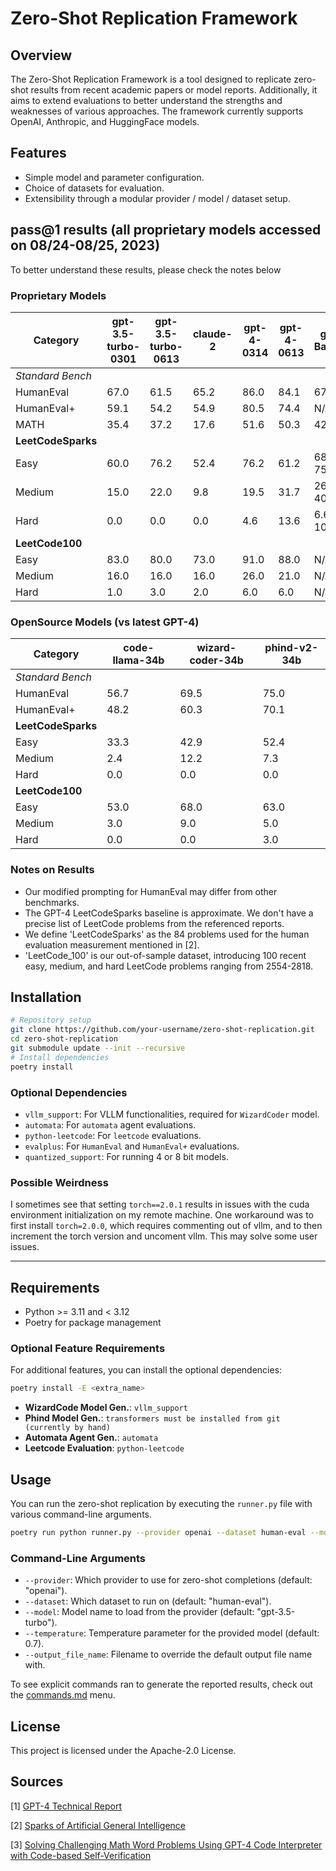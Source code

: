 # Zero-Shot Replication Framework

## Overview

The Zero-Shot Replication Framework is a tool designed to replicate zero-shot results from recent academic papers or model reports. Additionally, it aims to extend evaluations to better understand the strengths and weaknesses of various approaches. The framework currently supports OpenAI, Anthropic, and HuggingFace models.

## Features

- Simple model and parameter configuration.
- Choice of datasets for evaluation.
- Extensibility through a modular provider / model / dataset setup.

## pass@1 results (all proprietary models accessed on 08/24-08/25, 2023)

To better understand these results, please check the notes below

### Proprietary Models

| Category             | gpt-3.5-turbo-0301 | gpt-3.5-turbo-0613 | claude-2 | gpt-4-0314 | gpt-4-0613| gpt-4 Baseline | Sources  |
|----------------------|--------------------|--------------------|----------|------------|-----------|----------------|----------|
| *Standard Bench*     |                    |                    |          |            |           |                |          |
| HumanEval            | 67.0               | 61.5               | 65.2     | 86.0       | 84.1      | 67.0           | [1]      |
| HumanEval+           | 59.1               | 54.2               | 54.9     | 80.5       | 74.4      | N/A            |          |
| MATH                 | 35.4               | 37.2               | 17.6     | 51.6       | 50.3      | 42.2           | [3]      |
| **LeetCodeSparks**   |                    |                    |          |            |           |                | [1,2]    |
| Easy                 | 60.0               | 76.2               | 52.4     | 76.2       | 61.2      | 68.2-75.6      | [1,2]*   |
| Medium               | 15.0               | 22.0               | 9.8      | 19.5       | 31.7      | 26.7-40.0      | [1,2]*   |
| Hard                 | 0.0                | 0.0                | 0.0      | 4.6        | 13.6      | 6.6-10.7       | [1,2]*   |
| **LeetCode100**      |                    |                    |          |            |           |                |          |
| Easy                 | 83.0               | 80.0               | 73.0     | 91.0       | 88.0      | N/A            |          |
| Medium               | 16.0               | 16.0               | 16.0     | 26.0       | 21.0      | N/A            |          |
| Hard                 | 1.0                | 3.0                | 2.0      | 6.0        | 6.0       | N/A            |          |

### OpenSource Models (vs latest GPT-4)

| Category             | code-llama-34b | wizard-coder-34b | phind-v2-34b |
|----------------------|----------------|------------------|--------------|
| *Standard Bench*     |                |                  |              |
| HumanEval            | 56.7           | 69.5             | 75.0         |
| HumanEval+           | 48.2           | 60.3             | 70.1         |
| **LeetCodeSparks**   |                |                  |              |
| Easy                 | 33.3           | 42.9             | 52.4         |
| Medium               | 2.4            | 12.2             | 7.3          |
| Hard                 | 0.0            | 0.0              | 0.0          |
| **LeetCode100**      |                |                  |              |
| Easy                 | 53.0           | 68.0             | 63.0         |
| Medium               | 3.0            | 9.0              | 5.0          |
| Hard                 | 0.0            | 0.0              | 3.0          |


### Notes on Results

- Our modified prompting for HumanEval may differ from other benchmarks.
- The GPT-4 LeetCodeSparks baseline is approximate. We don't have a precise list of LeetCode problems from the referenced reports.
- We define 'LeetCodeSparks' as the 84 problems used for the human evaluation measurement mentioned in [2].
- 'LeetCode_100' is our out-of-sample dataset, introducing 100 recent easy, medium, and hard LeetCode problems ranging from 2554-2818.

## Installation

```bash
# Repository setup
git clone https://github.com/your-username/zero-shot-replication.git
cd zero-shot-replication
git submodule update --init --recursive
# Install dependencies
poetry install
```

### Optional Dependencies

- `vllm_support`: For VLLM functionalities, required for `WizardCoder` model.
- `automata`: For `automata` agent evaluations.
- `python-leetcode`: For `leetcode` evaluations.
- `evalplus`: For `HumanEval` and `HumanEval+` evaluations.
- `quantized_support`: For running 4 or 8 bit models.

### Possible Weirdness

I sometimes see that setting `torch==2.0.1` results in issues with the cuda environment initialization on my remote machine. One workaround was to first install `torch=2.0.0`, which requires commenting out of vllm, and to then increment the torch version and uncoment vllm. This may solve some user issues.

---

## Requirements

- Python >= 3.11 and < 3.12
- Poetry for package management

### Optional Feature Requirements

For additional features, you can install the optional dependencies:

```bash
poetry install -E <extra_name>
```

- **WizardCode Model Gen.**: `vllm_support`
- **Phind Model Gen.**: `transformers must be installed from git (currently by hand)`
- **Automata Agent Gen.**: `automata`
- **Leetcode Evaluation**: `python-leetcode`

## Usage

You can run the zero-shot replication by executing the `runner.py` file with various command-line arguments.

```bash
poetry run python runner.py --provider openai --dataset human-eval --model gpt-4-0613 --temperature 0.7
```

### Command-Line Arguments

- `--provider`: Which provider to use for zero-shot completions (default: "openai").
- `--dataset`: Which dataset to run on (default: "human-eval").
- `--model`: Model name to load from the provider (default: "gpt-3.5-turbo").
- `--temperature`: Temperature parameter for the provided model (default: 0.7).
- `--output_file_name`: Filename to override the default output file name with.

To see explicit commands ran to generate the reported results, check out the [commands.md](commands.md) menu.

## License

This project is licensed under the Apache-2.0 License.

## Sources

[1] [GPT-4 Technical Report](https://arxiv.org/abs/2303.08774)

[2] [Sparks of Artificial General Intelligence](https://arxiv.org/pdf/2303.12712.pdf)

[3] [Solving Challenging Math Word Problems Using GPT-4 Code Interpreter with Code-based Self-Verification](https://paperswithcode.com/paper/solving-challenging-math-word-problems-using)
